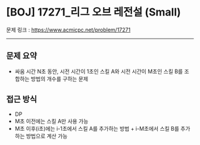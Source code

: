 # [BOJ] 17271_리그 오브 레전설 (Small)

문제 링크 : https://www.acmicpc.net/problem/17271

--------------------
## 문제 요약
  - 싸움 시간 N초 동안, 시전 시간이 1초인 스킬 A와 시전 시간이 M초인 스킬 B를 조합하는 방법의 개수를 구하는 문제

## 접근 방식
  - DP
  - M초 이전에는 스킬 A만 사용 가능
  - M초 이후(i초)에는 i-1초에서 스킬 A를 추가하는 방법 + i-M초에서 스킬 B를 추가하는 방법으로 계산 가능
